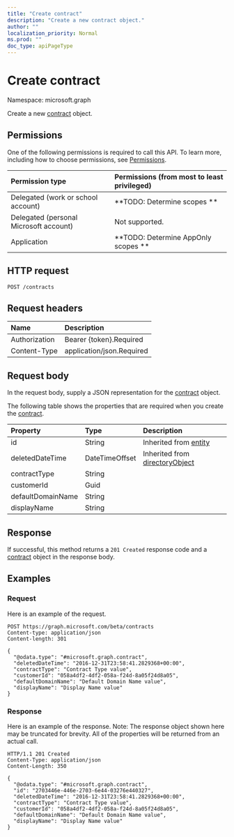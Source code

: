 ```yaml
---
title: "Create contract"
description: "Create a new contract object."
author: ""
localization_priority: Normal
ms.prod: ""
doc_type: apiPageType
---
```


# Create contract

Namespace: microsoft.graph

Create a new [contract](../resources/contract.md) object.

## Permissions
One of the following permissions is required to call this API. To learn more, including how to choose permissions, see [Permissions](/concepts/permissions-reference.md).

|Permission type|Permissions (from most to least privileged)|
|:---|:---|
|Delegated (work or school account)|**TODO: Determine scopes **|
|Delegated (personal Microsoft account)|Not supported.|
|Application|**TODO: Determine AppOnly scopes **|

## HTTP request
<!-- {
  "blockType": "ignored"
}
-->
``` http
POST /contracts
```

## Request headers
|Name|Description|
|:---|:---|
|Authorization|Bearer {token}.Required|
|Content-Type|application/json.Required|

## Request body
In the request body, supply a JSON representation for the [contract](../resources/contract.md) object.

The following table shows the properties that are required when you create the [contract](../resources/contract.md).

|Property|Type|Description|
|:---|:---|:---|
|id|String| Inherited from [entity](../resources/entity.md)|
|deletedDateTime|DateTimeOffset| Inherited from [directoryObject](../resources/directoryobject.md)|
|contractType|String||
|customerId|Guid||
|defaultDomainName|String||
|displayName|String||



## Response
If successful, this method returns a `201 Created` response code and a [contract](../resources/contract.md) object in the response body.

## Examples

### Request
Here is an example of the request.
<!-- {
  "blockType": "request",
  "name": "create_contract_from_contracts"
}
-->
``` http
POST https://graph.microsoft.com/beta/contracts
Content-type: application/json
Content-length: 301

{
  "@odata.type": "#microsoft.graph.contract",
  "deletedDateTime": "2016-12-31T23:58:41.2829368+00:00",
  "contractType": "Contract Type value",
  "customerId": "058a4df2-4df2-058a-f24d-8a05f24d8a05",
  "defaultDomainName": "Default Domain Name value",
  "displayName": "Display Name value"
}
```

### Response
Here is an example of the response. Note: The response object shown here may be truncated for brevity. All of the properties will be returned from an actual call.
<!-- {
  "blockType": "response",
  "truncated": true,
  "@odata.type": "microsoft.graph.contract"
}
-->
``` http
HTTP/1.1 201 Created
Content-Type: application/json
Content-Length: 350

{
  "@odata.type": "#microsoft.graph.contract",
  "id": "2703446e-446e-2703-6e44-03276e440327",
  "deletedDateTime": "2016-12-31T23:58:41.2829368+00:00",
  "contractType": "Contract Type value",
  "customerId": "058a4df2-4df2-058a-f24d-8a05f24d8a05",
  "defaultDomainName": "Default Domain Name value",
  "displayName": "Display Name value"
}
```

